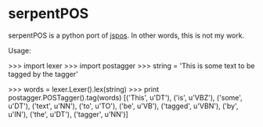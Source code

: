 serpentPOS
==========
serpentPOS is a python port of <a href="http://code.google.com/p/jspos/">jspos</a>. In other words, this is not my work.

Usage:

  &gt;&gt;&gt; import lexer
  &gt;&gt;&gt; import postagger
  &gt;&gt;&gt; string = 'This is some text to be tagged by the tagger'
  
  &gt;&gt;&gt; words = lexer.Lexer().lex(string)
  &gt;&gt;&gt; print postagger.POSTagger().tag(words)
  [('This', u'DT'), ('is', u'VBZ'), ('some', u'DT'), ('text', u'NN'), ('to', u'TO'), ('be', u'VB'), ('tagged', u'VBN'), 
  ('by', u'IN'), ('the', u'DT'), ('tagger', u'NN')]
